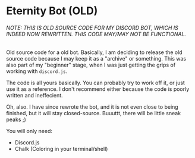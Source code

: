 # Eternity Bot (OLD)
###### NOTE: THIS IS OLD SOURCE CODE FOR MY DISCORD BOT, WHICH IS INDEED NOW REWRITTEN. THIS CODE MAY/MAY NOT BE FUNCTIONAL.

Old source code for a old bot. Basically, I am deciding to release the old source code because I may keep it as a "archive" or something. This was also part of my "beginner" stage, when I was just getting the grips of working with `discord.js`.

The code is all yours basically. You can probably try to work off it, or just use it as a reference. I don't recommend either because the code is poorly written and ineffecient.

Oh, also. I have since rewrote the bot, and it is not even close to being finished, but it will stay closed-source. Buuuttt, there will be little sneak peaks ;)

You will only need:
 - Discord.js
 - Chalk (Coloring in your terminal/shell)
